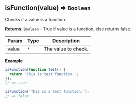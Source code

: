 <a name="isFunction"></a>

## isFunction(value) ⇒ <code>Boolean</code>
Checks if a value is a function.

**Returns**: <code>Boolean</code> - True if value is a function, else returns false.  

| Param | Type | Description |
| --- | --- | --- |
| value | <code>\*</code> | The value to check. |

**Example**  
```js
isFunction(function test() {
  return 'This is test function.';
});
// => true

isFunction('This is a test function.');
// => false
```
